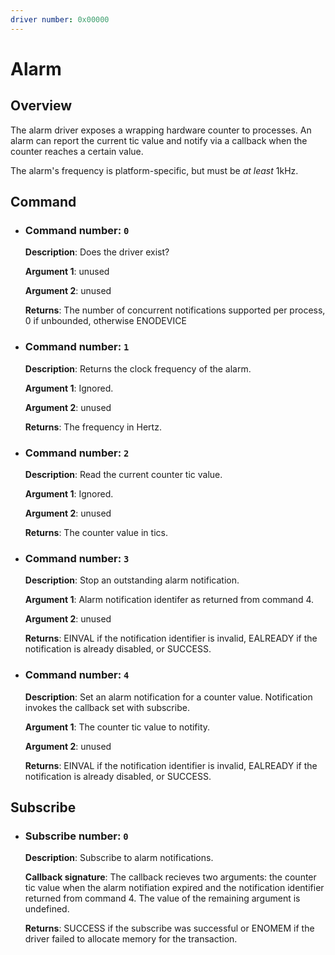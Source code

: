 ```yaml
---
driver number: 0x00000
---
```


# Alarm

## Overview

The alarm driver exposes a wrapping hardware counter to processes. An alarm can
report the current tic value and notify via a callback when the counter reaches
a certain value.

The alarm's frequency is platform-specific, but must be _at least_ 1kHz.

## Command

  * ### Command number: `0`

    **Description**: Does the driver exist?

    **Argument 1**: unused

    **Argument 2**: unused

    **Returns**: The number of concurrent notifications supported per process,
    0 if unbounded, otherwise ENODEVICE

  * ### Command number: `1`

    **Description**: Returns the clock frequency of the alarm.

    **Argument 1**: Ignored.

    **Argument 2**: unused

    **Returns**: The frequency in Hertz.

  * ### Command number: `2`

    **Description**: Read the current counter tic value.

    **Argument 1**: Ignored.

    **Argument 2**: unused

    **Returns**: The counter value in tics.

  * ### Command number: `3`

    **Description**: Stop an outstanding alarm notification.

    **Argument 1**: Alarm notification identifer as returned from command 4.

    **Argument 2**: unused

    **Returns**: EINVAL if the notification identifier is invalid, EALREADY if
    the notification is already disabled, or SUCCESS.

  * ### Command number: `4`

    **Description**: Set an alarm notification for a counter value.
    Notification invokes the callback set with subscribe.

    **Argument 1**: The counter tic value to notifity.

    **Argument 2**: unused

    **Returns**: EINVAL if the notification identifier is invalid, EALREADY if
    the notification is already disabled, or SUCCESS.

## Subscribe

  * ### Subscribe number: `0`

    **Description**: Subscribe to alarm notifications.

    **Callback signature**: The callback recieves two arguments: the counter
    tic value when the alarm notifiation expired and the notification
    identifier returned from command 4. The value of the remaining argument is
    undefined.

    **Returns**: SUCCESS if the subscribe was successful or ENOMEM if the
    driver failed to allocate memory for the transaction.

